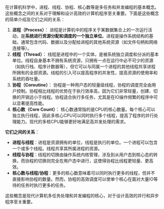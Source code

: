 在计算机科学中，进程、线程、协程、核心数等是多任务和并发编程的基本概念。这些概念之间的关系对于理解和设计高效的计算机程序至关重要。下面是这些概念的简单介绍及它们之间的关系：

1. **进程（Process）**： 进程是计算机中的程序关于某数据集合上的一次运行活动，是**系统进行资源分配和调度的一个独立单位**。进程是操作系统结构的基础，通常包含代码、数据以及分配给进程的其他系统资源（如文件句柄和网络连接等）。
2. **线程（Thread）**： 线程是进程中的一个实体，是被系统独立调度和分派的基本单位。线程自身基本不拥有系统资源，只拥有一点在运行中必不可少的资源（如执行栈、程序计数器等），但它可以与同属一个进程的其他线程共享进程所拥有的全部资源。线程的引入可以提高程序的并发性，提高资源的使用率和系统的吞吐量。
3. **协程（Coroutine）**： 协程是一种用户态的轻量级线程，协程的调度完全由用户控制。协程相比线程的优势在于执行效率高，因为它们非常轻量，创建、切换的开销远小于线程。协程适合执行多任务，尤其是在IO操作频繁的程序中可以显著提高性能。
4. **核心数（Core Count）**： 核心数通常指的是CPU的核心数量。每个核心可以独立执行线程，因此多核心CPU可以同时执行多个线程，提高了程序的并行处理能力。现代的多核CPU能够更好地满足高并发处理的需求。

**它们之间的关系**：

- **进程与线程**：进程是资源拥有的单位，线程是执行的单位。一个进程可以包含一个或多个线程。线程共享其所属进程的资源。
- **线程与协程**：线程的切换由操作系统内核管理，涉及到从用户态到核心态的转换，而协程的切换则完全在用户态中进行，这使得协程比线程更轻量、更高效。
- **核心数与线程/协程**：更多的核心数意味着可以同时执行更多的线程，但并不直接影响协程的数量。然而，协程的高效调度可以使单个核心在面对大量IO等待的任务时执行更多的任务。

这些概念是现代计算机多任务处理和并发编程的核心，对于设计高效的并行和异步程序至关重要。
